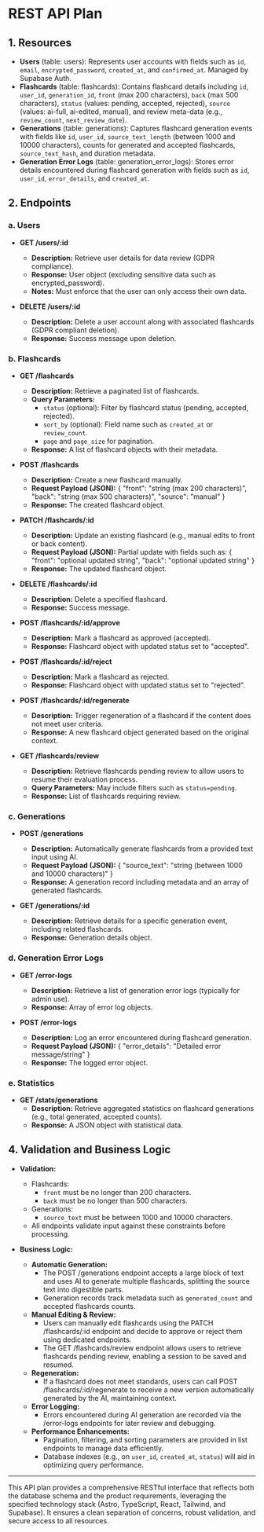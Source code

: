 # REST API Plan

## 1. Resources

- **Users** (table: users): Represents user accounts with fields such as `id`, `email`, `encrypted_password`, `created_at`, and `confirmed_at`. Managed by Supabase Auth.
- **Flashcards** (table: flashcards): Contains flashcard details including `id`, `user_id`, `generation_id`, `front` (max 200 characters), `back` (max 500 characters), `status` (values: pending, accepted, rejected), `source` (values: ai-full, ai-edited, manual), and review meta-data (e.g., `review_count`, `next_review_date`).
- **Generations** (table: generations): Captures flashcard generation events with fields like `id`, `user_id`, `source_text_length` (between 1000 and 10000 characters), counts for generated and accepted flashcards, `source_text_hash`, and duration metadata.
- **Generation Error Logs** (table: generation_error_logs): Stores error details encountered during flashcard generation with fields such as `id`, `user_id`, `error_details`, and `created_at`.

## 2. Endpoints

### a. Users

- **GET /users/:id**
  - **Description:** Retrieve user details for data review (GDPR compliance).
  - **Response:** User object (excluding sensitive data such as encrypted_password).
  - **Notes:** Must enforce that the user can only access their own data.

- **DELETE /users/:id**
  - **Description:** Delete a user account along with associated flashcards (GDPR compliant deletion).
  - **Response:** Success message upon deletion.

### b. Flashcards

- **GET /flashcards**
  - **Description:** Retrieve a paginated list of flashcards.
  - **Query Parameters:**
    - `status` (optional): Filter by flashcard status (pending, accepted, rejected).
    - `sort_by` (optional): Field name such as `created_at` or `review_count`.
    - `page` and `page_size` for pagination.
  - **Response:** A list of flashcard objects with their metadata.

- **POST /flashcards**
  - **Description:** Create a new flashcard manually.
  - **Request Payload (JSON):**
    {
      "front": "string (max 200 characters)",
      "back": "string (max 500 characters)",
      "source": "manual"
    }
  - **Response:** The created flashcard object.

- **PATCH /flashcards/:id**
  - **Description:** Update an existing flashcard (e.g., manual edits to front or back content).
  - **Request Payload (JSON):** Partial update with fields such as:
    {
      "front": "optional updated string",
      "back": "optional updated string"
    }
  - **Response:** The updated flashcard object.

- **DELETE /flashcards/:id**
  - **Description:** Delete a specified flashcard.
  - **Response:** Success message.

- **POST /flashcards/:id/approve**
  - **Description:** Mark a flashcard as approved (accepted).
  - **Response:** Flashcard object with updated status set to "accepted".

- **POST /flashcards/:id/reject**
  - **Description:** Mark a flashcard as rejected.
  - **Response:** Flashcard object with updated status set to "rejected".

- **POST /flashcards/:id/regenerate**
  - **Description:** Trigger regeneration of a flashcard if the content does not meet user criteria.
  - **Response:** A new flashcard object generated based on the original context.

- **GET /flashcards/review**
  - **Description:** Retrieve flashcards pending review to allow users to resume their evaluation process.
  - **Query Parameters:** May include filters such as `status=pending`.
  - **Response:** List of flashcards requiring review.

### c. Generations

- **POST /generations**
  - **Description:** Automatically generate flashcards from a provided text input using AI.
  - **Request Payload (JSON):**
    {
      "source_text": "string (between 1000 and 10000 characters)"
    }
  - **Response:** A generation record including metadata and an array of generated flashcards.

- **GET /generations/:id**
  - **Description:** Retrieve details for a specific generation event, including related flashcards.
  - **Response:** Generation details object.

### d. Generation Error Logs

- **GET /error-logs**
  - **Description:** Retrieve a list of generation error logs (typically for admin use).
  - **Response:** Array of error log objects.

- **POST /error-logs**
  - **Description:** Log an error encountered during flashcard generation.
  - **Request Payload (JSON):**
    {
      "error_details": "Detailed error message/string"
    }
  - **Response:** The logged error object.

### e. Statistics

- **GET /stats/generations**
  - **Description:** Retrieve aggregated statistics on flashcard generations (e.g., total generated, accepted counts).
  - **Response:** A JSON object with statistical data.



## 4. Validation and Business Logic

- **Validation:**
  - Flashcards:
    - `front` must be no longer than 200 characters.
    - `back` must be no longer than 500 characters.
  - Generations:
    - `source_text` must be between 1000 and 10000 characters.
  - All endpoints validate input against these constraints before processing.

- **Business Logic:**
  - **Automatic Generation:**
    - The POST /generations endpoint accepts a large block of text and uses AI to generate multiple flashcards, splitting the source text into digestible parts.
    - Generation records track metadata such as `generated_count` and accepted flashcards counts.
  - **Manual Editing & Review:**
    - Users can manually edit flashcards using the PATCH /flashcards/:id endpoint and decide to approve or reject them using dedicated endpoints.
    - The GET /flashcards/review endpoint allows users to retrieve flashcards pending review, enabling a session to be saved and resumed.
  - **Regeneration:**
    - If a flashcard does not meet standards, users can call POST /flashcards/:id/regenerate to receive a new version automatically generated by the AI, maintaining context.
  - **Error Logging:**
    - Errors encountered during AI generation are recorded via the /error-logs endpoints for later review and debugging.
  - **Performance Enhancements:**
    - Pagination, filtering, and sorting parameters are provided in list endpoints to manage data efficiently.
    - Database indexes (e.g., on `user_id`, `created_at`, `status`) will aid in optimizing query performance.

---

This API plan provides a comprehensive RESTful interface that reflects both the database schema and the product requirements, leveraging the specified technology stack (Astro, TypeScript, React, Tailwind, and Supabase). It ensures a clean separation of concerns, robust validation, and secure access to all resources.
